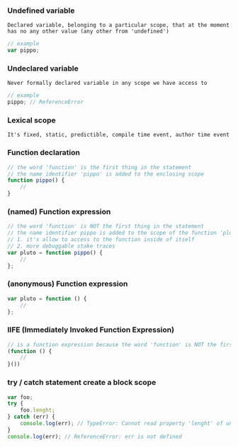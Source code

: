 
### Undefined variable
```
Declared variable, belonging to a particular scope, that at the moment has no any other value (any other from 'undefined')
```
```javascript
// example
var pippo;
```

### Undeclared variable
```
Never formally declared variable in any scope we have access to
```
```javascript
// example
pippo; // ReferenceError
```

### Lexical scope
```
It's fixed, static, predictible, compile time event, author time event
```

### Function declaration
```javascript
// the word 'function' is the first thing in the statement
// the name identifier 'pippo' is added to the enclosing scope
function pippo() {
    // 
}
```

### (named) Function expression
```javascript
// the word 'function' is NOT the first thing in the statement
// the name identifier pippo is added to the scope of the function 'pluto' (the identifier id read only, it's constant)
// 1. it's allow to access to the function inside of itself
// 2. more debuggable stake traces
var pluto = function pippo() {
    // 
};
```

### (anonymous) Function expression
```javascript
var pluto = function () {
    // 
};
```

### IIFE (Immediately Invoked Function Expression)
```javascript
// is a function expression because the word 'function' is NOT the first thing in the statement
(function () {
    // 
}())
```


### try / catch statement create a block scope
```javascript
var foo;
try {
    foo.lenght;
} catch (err) {
    console.log(err); // TypeError: Cannot read property 'lenght' of undefined
}
console.log(err); // ReferenceError: err is not defined
```